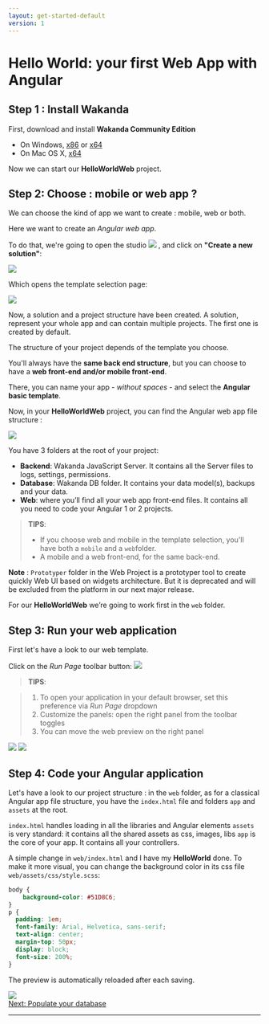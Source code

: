 ```yaml
---
layout: get-started-default
version: 1
---
```


# Hello World: your first Web App with Angular

## Step 1 : Install Wakanda

First, download and install **Wakanda Community Edition**

- On Windows, [x86](https://github.com/Wakanda/wakanda-digital-app-factory/releases/download/v1.1.3/wakanda-community-all_1.1.3_x86.msi "download") or [x64](https://github.com/Wakanda/wakanda-digital-app-factory/releases/download/v1.1.3/wakanda-community-all_1.1.3_x64.msi "download")
- On Mac OS X, [x64](https://github.com/Wakanda/wakanda-digital-app-factory/releases/download/v1.1.3/wakanda-community-all_1.1.3_x64.dmg "download")


Now we can start our **HelloWorldWeb** project.  

## Step 2: Choose : mobile or web app ?

We can choose the kind of app we want to create : mobile, web or both.

Here we want to create an *Angular web app*.

To do that, we're going to open the studio <img src="/img/logo/wakandaio_pic.png"/> , and click on **"Create a new solution"**:

<img src="/img/hp-initial.png"/>

Which opens the template selection page:  

<img src="/img/hww-template-selection-ng1.png"/>

Now, a solution and a project structure have been created. A solution, represent your whole app and can contain multiple projects. The first one is created by default. 

The structure of your project depends of the template you choose.

You'll always have the **same back end structure**, but you can choose to have a **web front-end and/or mobile front-end**.

There, you can name your app *- without spaces -* and select the **Angular basic template**.

Now, in your **HelloWorldWeb** project, you can find the Angular web app file structure :

<img src="/img/hww-file-structure-ng1.png"/>  

You have 3 folders at the root of your project:

- **Backend**: Wakanda JavaScript Server. It contains all the Server files to logs, settings, permissions.  
- **Database**: Wakanda DB folder. It contains your data model(s), backups and your data.
- **Web**: where you’ll find all your web app front-end files. It contains all you need to code your Angular 1 or 2 projects.

> **TIPS**:  
> - If you choose web and mobile in the template selection, you'll have both a `mobile` and a `web`folder.
> - A mobile and a web front-end, for the same back-end.


**Note** : `Prototyper` folder in the Web Project is a prototyper tool to create quickly Web UI based on widgets architecture. But it is deprecated and will be excluded from the platform in our next major release.

For our **HelloWorldWeb** we’re going to work first in the `web` folder.


## Step 3: Run your web application

First let's have a look to our web template.

Click on the _Run Page_ toolbar button:
<img src="/img/web-run-page-ng1.png"/>


> **TIPS**:  

> 1. To open your application in your default browser, set this preference via _Run Page_ dropdown
> 2. Customize the panels: open the right panel from the toolbar toggles
> 3. You can move the web preview on the right panel


<img src="/img/web-app-creation-ng1.png" />


<img src="/img/hww-run-template-ng1.png" />


## Step 4: Code your Angular application

Let's have a look to our project structure : in the `web` folder, as for a classical Angular app file structure, you have the `index.html` file and folders `app` and `assets` at the root.

`index.html` handles loading in all the libraries and Angular elements
`assets` is very standard: it contains all the shared assets as css, images, libs
`app` is the core of your app. It contains all your controllers.

A simple change in `web/index.html` and I have my **HelloWorld** done.
To make it more visual, you can change the background color in its css file `web/assets/css/style.scss`:

```css
body {
    background-color: #51D8C6;
}
p {
  padding: 1em;
  font-family: Arial, Helvetica, sans-serif;
  text-align: center;
  margin-top: 50px;
  display: block;
  font-size: 200%;
}
```

The preview is automatically reloaded after each saving.

<img src="/img/hww-run-helloworld-ng1.png"/>


<div class="navigation-step">
  <a class="btn next-button" href="populate-database.html">Next: Populate your database <i class="icon-chevron-right"></i></a>
</div>

---


